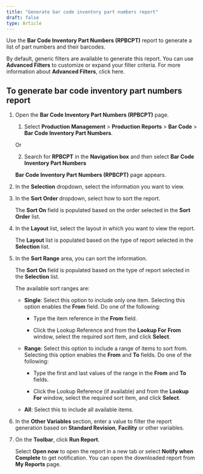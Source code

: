 ```yaml
---
title: "Generate bar code inventory part numbers report"
draft: false
type: Article
---
```


Use the **Bar Code Inventory Part Numbers (RPBCPT)** report to generate a list of part numbers and their barcodes.

By default, generic filters are available to generate this report. You can use **Advanced Filters** to customize or expand your filter criteria. For more information about **Advanced Filters**, click here.

## To generate bar code inventory part numbers report

1. Open the **Bar Code Inventory Part Numbers (RPBCPT)** page.

    1. Select **Production Management** > **Production Reports** > **Bar Code** > **Bar Code Inventory Part Numbers**.

    Or

    2. Search for **RPBCPT** in the **Navigation box** and then select  **Bar Code Inventory Part Numbers**

    **Bar Code Inventory Part Numbers (RPBCPT)** page appears.

2. In the **Selection** dropdown, select the information you want to view.

3. In the **Sort Order** dropdown, select how to sort the report.

    The **Sort On** field is populated based on the order selected in the **Sort Order** list.

4. In the **Layout** list, select the layout in which you want to view the report.

    The **Layout** list is populated based on the type of report selected in the **Selection** list.

5. In the **Sort Range** area, you can sort the information.

    The **Sort On** field is populated based on the type of report selected in the **Selection** list.

    The available sort ranges are:

    - **Single**: Select this option to include only one item. Selecting this option enables the **From** field. Do one of the following:

        - Type the item reference in the **From** field.

        - Click the Lookup Reference and from the **Lookup For** **From** window, select the required sort item, and click **Select**.

    - **Range**: Select this option to include a range of items to sort from. Selecting this option enables the **From** and **To** fields. Do one of the following:

        - Type the first and last values of the range in the **From** and **To** fields.

        - Click the Lookup Reference (if available) and from the **Lookup For** window, select the required sort item, and click **Select**.

    - **All**: Select this to include all available items.

6. In the **Other Variables** section, enter a value to filter the report generation based on **Standard Revision**, **Facility** or other variables.

7. On the **Toolbar**, click **Run Report**.

    Select **Open now** to open the report in a new tab or select **Notify when Complete** to get notification. You can open the downloaded report from **My Reports** page.

​